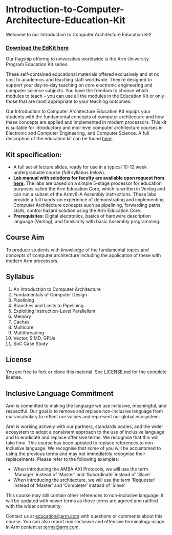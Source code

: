 
# Introduction-to-Computer-Architecture-Education-Kit

Welcome to our Introduction to Computer Architecture Education Kit!

### [Download the EdKit here](https://github.com/arm-university/Introduction-to-Computer-Architecture-Education-Kit/archive/refs/heads/main.zip)

Our flagship offering to universities worldwide is the Arm University Program Education Kit series.

These self-contained educational materials offered exclusively and at no cost to academics and teaching staff worldwide. They’re designed to support your day-to-day teaching on core electronic engineering and computer science subjects. You have the freedom to choose which modules to teach – you can use all the modules in the Education Kit or only those that are most appropriate to your teaching outcomes.

Our Introduction to Computer Architecture Education Kit equips your students with the fundamental concepts of computer architecture and how these concepts are applied and implemented in modern processors. This kit is suitable for introductory and mid-level computer architecture courses in Electronic and Computer Engineering, and Computer Science. A full description of the education kit can be found [here](https://www.arm.com/resources/education/education-kits/computer-architecture).


 ## Kit specification:

* A full set of lecture slides, ready for use in a typical 10-12 week undergraduate course (full syllabus below).
* **Lab manual with solutions for faculty are available upon request from [here](https://www.arm.com/resources/education/education-kits/aup-donation-request-form).** The labs are based on a simple 5-stage processor for education purposes called the Arm Education Core, which is written in Verilog and can run a subset of the Armv8-A Assembly instructions. These labs provide a full hands-on experience of demonstrating and implementing Computer Architecture concepts such as pipelining, forwarding paths, stalls, control hazard solution using the Arm Education Core. 
* **Prerequisites**: Digital electronics, basics of hardware description language (Verilog), and familiarity with basic Assembly programming.

## Course Aim
To produce students with knowledge of the fundamental topics and concepts of computer architecture including the application of these with modern Arm processors.

## Syllabus
1.	An Introduction to Computer Architecture
2.	Fundamentals of Computer Design
3.	Pipelining
4.	Branches and Limits to Pipelining
5.	Exploiting Instruction-Level Parallelism
6.	Memory
7.	Caches
8.	Multicore
9.	Multithreading
10.	Vector, SIMD, GPUs
11.	SoC Case Study


## License
You are free to fork or clone this material. See [LICENSE.md](https://github.com/arm-university/Introduction-to-Computer-Architecture-Education-Kit/blob/main/License/LICENSE.md) for the complete license.

## Inclusive Language Commitment
Arm is committed to making the language we use inclusive, meaningful, and respectful. Our goal is to remove and replace non-inclusive language from our vocabulary to reflect our values and represent our global ecosystem.
 
Arm is working actively with our partners, standards bodies, and the wider ecosystem to adopt a consistent approach to the use of inclusive language and to eradicate and replace offensive terms. We recognise that this will take time. This course has been updated to replace references to non-inclusive language. We recognise that some of you will be accustomed to using the previous terms and may not immediately recognise their replacements. Please refer to the following examples:

* When introducing the AMBA AXI Protocols, we will use the term ‘Manager’ instead of ‘Master’ and ‘Subordinate’ instead of ‘Slave’. 
* When introducing the architecture, we will use the term ‘Requester’ instead of ‘Master’ and ‘Completer’ instead of ‘Slave’. 

This course may still contain other references to non-inclusive language; it will be updated with newer terms as those terms are agreed and ratified with the wider community.
 
Contact us at education@arm.com with questions or comments about this course. You can also report non-inclusive and offensive terminology usage in Arm content at terms@arm.com.
